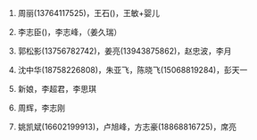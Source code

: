 
1. 周丽(13764117525)，王石()，王敏+婴儿
2. 李志臣()，李志峰，（姜久瑞）
3. 郭松影(13756782742)，姜亮(13943875862)，赵忠波，李月
4. 沈中华(18758226808)，朱亚飞，陈晓飞(15068819284)，彭天一
5. 新娘，李超君，李思琪
6. 周辉，李志刚


1. 姚凯斌(16602199913)，卢旭峰，方志豪(18868816725)，席亮

